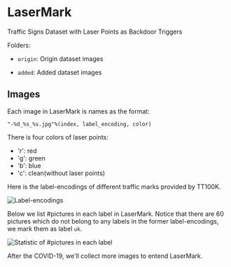 # LaserMark
Traffic Signs Dataset with Laser Points as Backdoor Triggers

Folders:

- `origin`: Origin dataset images

- `added`: Added dataset images

## Images

Each image in LaserMark is names as the format:

`"-%d_%s_%s.jpg"%(index, label_encoding, color)`

There is four colors of laser points:

- 'r': red
- 'g': green
- 'b': blue
- 'c': clean(without laser points)

Here is the label-encodings of different traffic marks provided by TT100K.

<img src="marks.png" alt="Label-encodings" title="Label-encodings in LaserMark">

Below we list #pictures in each label in LaserMark. Notice that there are 60 pictures which do not belong to any labels in the former label-encodings, we mark them as label `uk`.

<img src="statistic.png" alt="Statistic of #pictures in each label" title="Statistic of #pictures in each label">

After the COVID-19, we'll collect more images to entend LaserMark.
